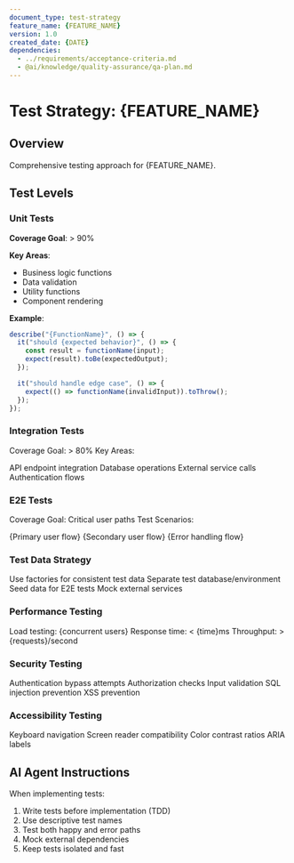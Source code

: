 ```yaml
---
document_type: test-strategy
feature_name: {FEATURE_NAME}
version: 1.0
created_date: {DATE}
dependencies:
  - ../requirements/acceptance-criteria.md
  - @ai/knowledge/quality-assurance/qa-plan.md
---
```


# Test Strategy: {FEATURE_NAME}

## Overview

Comprehensive testing approach for {FEATURE_NAME}.

## Test Levels

### Unit Tests

**Coverage Goal**: > 90%

**Key Areas**:

- Business logic functions
- Data validation
- Utility functions
- Component rendering

**Example**:

```typescript
describe("{FunctionName}", () => {
  it("should {expected behavior}", () => {
    const result = functionName(input);
    expect(result).toBe(expectedOutput);
  });

  it("should handle edge case", () => {
    expect(() => functionName(invalidInput)).toThrow();
  });
});
```

### Integration Tests

Coverage Goal: > 80%
Key Areas:

API endpoint integration
Database operations
External service calls
Authentication flows

### E2E Tests

Coverage Goal: Critical user paths
Test Scenarios:

{Primary user flow}
{Secondary user flow}
{Error handling flow}

### Test Data Strategy

Use factories for consistent test data
Separate test database/environment
Seed data for E2E tests
Mock external services

### Performance Testing

Load testing: {concurrent users}
Response time: < {time}ms
Throughput: > {requests}/second

### Security Testing

Authentication bypass attempts
Authorization checks
Input validation
SQL injection prevention
XSS prevention

### Accessibility Testing

Keyboard navigation
Screen reader compatibility
Color contrast ratios
ARIA labels

## AI Agent Instructions

When implementing tests:

1. Write tests before implementation (TDD)
2. Use descriptive test names
3. Test both happy and error paths
4. Mock external dependencies
5. Keep tests isolated and fast

